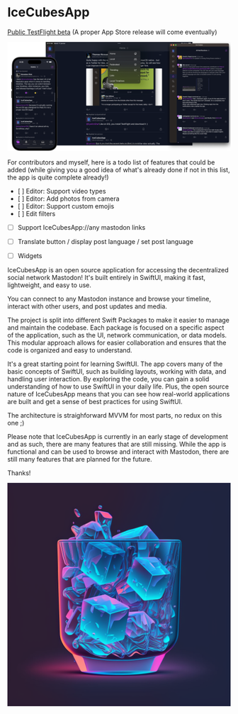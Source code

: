 # IceCubesApp

[Public TestFlight beta](https://testflight.apple.com/join/tqI3dK1u) (A proper App Store release will come eventually)

<img src="Images/promo.png" />

For contributors and myself, here is a todo list of features that could be added (while giving you a good idea of what's already done if not in this list, the app is quite complete already!)

- [ ] Editor: Support video types
- [ ] Editor: Add photos from camera
- [ ] Editor: Support custom emojis
- [ ] Edit filters
- [ ] Support IceCubesApp://any mastodon links
- [ ] Translate button / display post language / set post language
- [ ] Widgets


IceCubesApp is an open source application for accessing the decentralized social network Mastodon! It's built entirely in SwiftUI, making it fast, lightweight, and easy to use.

You can connect to any Mastodon instance and browse your timeline, interact with other users, and post updates and media.

The project is split into different Swift Packages to make it easier to manage and maintain the codebase. Each package is focused on a specific aspect of the application, such as the UI, network communication, or data models. This modular approach allows for easier collaboration and ensures that the code is organized and easy to understand.

It's a great starting point for learning SwiftUI. The app covers many of the basic concepts of SwiftUI, such as building layouts, working with data, and handling user interaction. By exploring the code, you can gain a solid understanding of how to use SwiftUI in your daily life. Plus, the open source nature of IceCubesApp means that you can see how real-world applications are built and get a sense of best practices for using SwiftUI.

The architecture is straighforward MVVM for most parts, no redux on this one ;)

Please note that IceCubesApp is currently in an early stage of development and as such, there are many features that are still missing. While the app is functional and can be used to browse and interact with Mastodon, there are still many features that are planned for the future.

Thanks!

![Icon](IceCubesApp/Assets.xcassets/AppIcon.appiconset/icon.png?)
